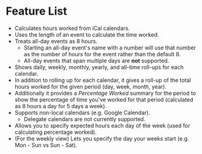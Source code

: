 # Feature List #

  * Calculates hours worked from iCal calendars.
  * Uses the length of an event to calculate the time worked.
  * Treats all-day events as 8 hours.
    * Starting an all-day event's name with a number will use that number as the number of hours for the event rather than the default 8.
    * All-day events that span multiple days are **not** supported.
  * Shows daily, weekly, monthly, yearly, and all-time roll-ups for each calendar.
  * In addition to rolling up for each calendar, it gives a roll-up of the total hours worked for the given period (day, week, month, year).
  * Additionally it provides a _Percentage Worked_ summary for the period to show the percentage of time you've worked for that period (calculated as 8 hours a day for 5 days a week).
  * Supports non-local calendars (e.g. Google Calendar).
    * Delegate calendars are not currently supported.
  * Allows you to specify expected hours each day of the week (used for calculating percentage worked).
  * (For the weekly view) Lets you specify the day your weeks start (e.g. Mon - Sun vs Sun - Sat).
